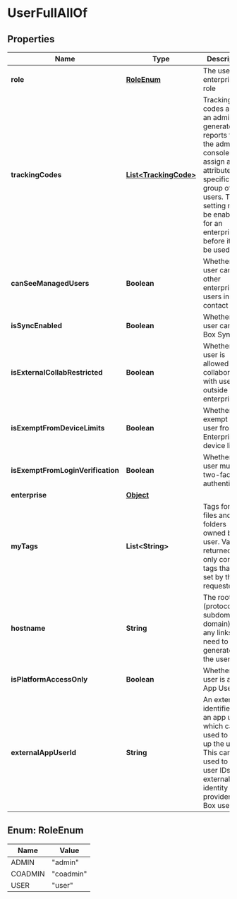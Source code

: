 

# UserFullAllOf


## Properties

| Name | Type | Description | Notes |
|------------ | ------------- | ------------- | -------------|
|**role** | [**RoleEnum**](#RoleEnum) | The user’s enterprise role |  [optional] |
|**trackingCodes** | [**List&lt;TrackingCode&gt;**](TrackingCode.md) | Tracking codes allow an admin to generate reports from the admin console and assign an attribute to a specific group of users. This setting must be enabled for an enterprise before it can be used. |  [optional] |
|**canSeeManagedUsers** | **Boolean** | Whether the user can see other enterprise users in their contact list |  [optional] |
|**isSyncEnabled** | **Boolean** | Whether the user can use Box Sync |  [optional] |
|**isExternalCollabRestricted** | **Boolean** | Whether the user is allowed to collaborate with users outside their enterprise |  [optional] |
|**isExemptFromDeviceLimits** | **Boolean** | Whether to exempt the user from Enterprise device limits |  [optional] |
|**isExemptFromLoginVerification** | **Boolean** | Whether the user must use two-factor authentication |  [optional] |
|**enterprise** | [**Object**](Object.md) |  |  [optional] |
|**myTags** | **List&lt;String&gt;** | Tags for all files and folders owned by the user. Values returned will only contain tags that were set by the requester. |  [optional] |
|**hostname** | **String** | The root (protocol, subdomain, domain) of any links that need to be generated for the user |  [optional] |
|**isPlatformAccessOnly** | **Boolean** | Whether the user is an App User |  [optional] |
|**externalAppUserId** | **String** | An external identifier for an app user, which can be used to look up the user. This can be used to tie user IDs from external identity providers to Box users. |  [optional] |



## Enum: RoleEnum

| Name | Value |
|---- | -----|
| ADMIN | &quot;admin&quot; |
| COADMIN | &quot;coadmin&quot; |
| USER | &quot;user&quot; |



